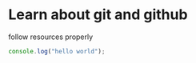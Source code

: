 # Learn about git and github

follow resources properly

```javascript
console.log("hello world");
```
